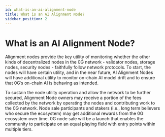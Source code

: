 ```yaml
---
id: what-is-an-ai-alignment-node
title: What is an AI Alignment Node?
sidebar_position: 2
---
```


# What is an AI Alignment Node?

Alignment nodes provide the key utility of monitoring whether the other kinds of decentralized nodes in the 0G network - validator nodes, storage nodes, security nodes - faithfully follow network protocols. To start, the nodes will have certain utility, and in the near future, AI Alignment Nodes will have additional utility to monitor on-chain AI model drift and to ensure that 0G’s on-chain AI is behaving as intended.

To sustain the node utility operation and allow the network to be further secured, Alignment Node owners may receive a portion of the fees collected by the network by operating the nodes and contributing work to the 0G network. Node sale participants and stakers (i.e., long term believers who secure the ecosystem) may get additional rewards from the 0G ecosystem over time. 0G node sale will be a launch that enables the community to participate on an equal playing field with entry points within multiple tiers.
